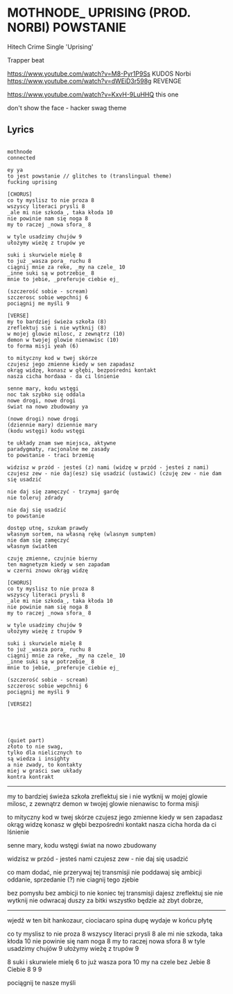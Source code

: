 # MOTHNODE_ UPRISING (PROD. NORBI) POWSTANIE
Hitech Crime Single 'Uprising'

Trapper beat

https://www.youtube.com/watch?v=M8-Pyr1P9Ss KUDOS
Norbi
https://www.youtube.com/watch?v=dWEiD3r598g REVENGE

https://www.youtube.com/watch?v=KxvH-9LuHHQ this one

don't show the face - hacker swag theme

## Lyrics

```

mothnode
connected

ey ya
to jest powstanie // glitches to (translingual theme)
fucking uprising

[CHORUS]
co ty myslisz to nie proza 8 
wszyscy literaci prysli 8
_ale mi nie szkoda_, taka kłoda 10 
nie powinie nam się noga 8
my to raczej _nowa sfora_ 8

w tyle usadzimy chujów 9
ułożymy wieżę z trupów ye

suki i skurwiele mielę 8
to już _wasza pora_ ruchu 8
ciągnij mnie za reke, _my na czele_ 10
_inne suki są w potrzebie_ 8
mnie to jebie, _preferuje ciebie ej_

(szczerość sobie - scream)
szczerosc sobie wepchnij 6
pociągnij me myśli 9

[VERSE]
my to bardziej świeża szkoła (8)
zreflektuj sie i nie wytknij (8)
w mojej glowie milosc, z zewnątrz (10)
demon w twojej glowie nienawisc (10)
to forma misji yeah (6)

to mityczny kod w twej skórze
czujesz jego zmienne kiedy w sen zapadasz
okrąg widzę, konasz w głębi, bezpośredni kontakt
nasza cicha hordaaa - da ci lśnienie

senne mary, kodu wstęgi
noc tak szybko się oddala 
nowe drogi, nowe drogi
świat na nowo zbudowany ya

(nowe drogi) nowe drogi
(dziennie mary) dziennie mary 
(kodu wstęgi) kodu wstęgi 

te układy znam swe miejsca, aktywne 
paradygmaty, racjonalne me zasady
to powstanie - traci brzemię  

widzisz w przód - jesteś (z) nami (widzę w przód - jesteś z nami)
czujesz zew - nie daj(esz) się usadzić (ustawić) (czuję zew - nie dam się usadzić

nie daj się zamęczyć - trzymaj gardę
nie toleruj zdrady

nie daj się usadzić
to powstanie

dostęp utnę, szukam prawdy
własnym sortem, na własną rękę (wlasnym sumptem)
nie dam się zamęczyć
własnym światłem

czuję zmienne, czujnie bierny 
ten magnetyzm kiedy w sen zapadam
w czerni znowu okrąg widzę 

[CHORUS]
co ty myslisz to nie proza 8
wszyscy literaci prysli 8
_ale mi nie szkoda_, taka kłoda 10
nie powinie nam się noga 8
my to raczej _nowa sfora_ 8

w tyle usadzimy chujów 9
ułożymy wieżę z trupów 9

suki i skurwiele mielę 8
to już _wasza pora_ ruchu 8
ciągnij mnie za reke, _my na czele_ 10
_inne suki są w potrzebie_ 8
mnie to jebie, _preferuje ciebie ej_

(szczerość sobie - scream)
szczerosc sobie wepchnij 6
pociągnij me myśli 9

[VERSE2]





(quiet part)
złoto to nie swag,
tylko dla nielicznych to 
są wiedza i insighty
a nie zwady, to kontakty
miej w graści swe układy
kontra kontrakt

```

------------------


my to bardziej świeża szkoła
zreflektuj sie i nie wytknij
w mojej glowie milosc, z zewnątrz demon
w twojej glowie nienawisc to forma misji

to mityczny kod w twej skórze 
czujesz jego zmienne kiedy w sen zapadasz
okrąg widzę 
konasz w głębi 
bezpośredni kontakt
nasza cicha horda 
da ci lśnienie

senne mary, kodu wstęgi
świat na nowo zbudowany

widzisz w przód - jesteś nami 
czujesz zew - nie daj się usadzić




co mam dodać, nie przerywaj tej transmisji
nie poddawaj się ambicji
oddanie, sprzedanie (?)
nie ciagnij tego zjebie

bez pomysłu bez ambicji
to nie koniec tej transmisji
dajesz zreflektuj sie nie wytknij
nie odwracaj duszy za bitki
wszystko będzie aż zbyt dobrze,

-----

wjedź w ten bit hankozaur,
ciociacaro spina dupę 
wydaje w końcu płytę


co ty myslisz to nie proza 8
wszyscy literaci prysli 8
ale mi nie szkoda, taka kłoda 10
nie powinie się nam noga 8
my to raczej nowa sfora 8
w tyle usadzimy chujów 9
ułożymy wieżę z trupów 9

8 suki i skurwiele mielę 
6 to już wasza pora
10 my na czele bez 
Jebie 8
Ciebie 8
9
9


pociągnij te nasze myśli

